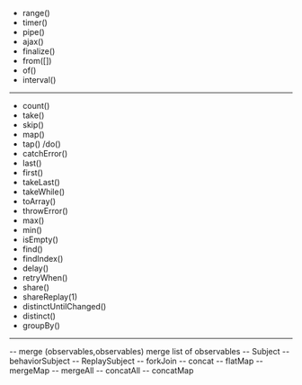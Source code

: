 - range()
- timer()
- pipe()
- ajax()
- finalize()
- from([])
- of()
- interval()
- ------------------------------
- count()
- take()
- skip()
- map()
- tap() /do()
- catchError()
- last()
- first()
- takeLast()
- takeWhile()
- toArray()
- throwError()
- max()
- min()
- isEmpty()
- find()
- findIndex()
- delay()
- retryWhen()
- share()
- shareReplay(1)
- distinctUntilChanged()
- distinct()
- groupBy()
------------------------------
-- merge (observables,observables) merge list of observables 
-- Subject
-- behaviorSubject
-- ReplaySubject
-- forkJoin
-- concat
-- flatMap
-- mergeMap
-- mergeAll 
-- concatAll
-- concatMap